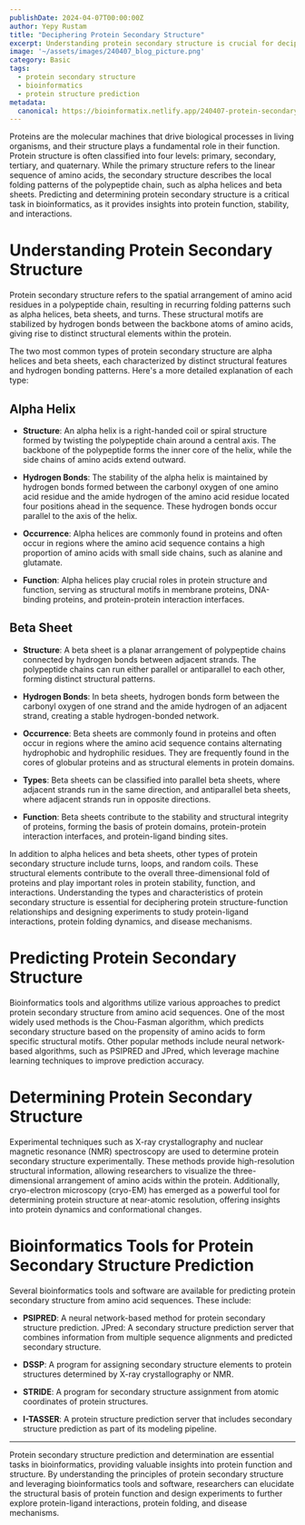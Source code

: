 ```yaml
---
publishDate: 2024-04-07T00:00:00Z
author: Yepy Rustam
title: "Deciphering Protein Secondary Structure"
excerpt: Understanding protein secondary structure is crucial for deciphering protein function and interactions. In this article, we delve into the fundamentals of protein secondary structure and explore how bioinformatics tools and software predict and determine the secondary structure of proteins, empowering newcomers in bioinformatics to navigate this fascinating field with confidence.  
image: '~/assets/images/240407_blog_picture.png'
category: Basic
tags:
  - protein secondary structure
  - bioinformatics
  - protein structure prediction
metadata:
  canonical: https://bioinformatix.netlify.app/240407-protein-secondary-structure
---
```


Proteins are the molecular machines that drive biological processes in living organisms, and their structure plays a fundamental role in their function. Protein structure is often classified into four levels: primary, secondary, tertiary, and quaternary. While the primary structure refers to the linear sequence of amino acids, the secondary structure describes the local folding patterns of the polypeptide chain, such as alpha helices and beta sheets. Predicting and determining protein secondary structure is a critical task in bioinformatics, as it provides insights into protein function, stability, and interactions.

# Understanding Protein Secondary Structure

Protein secondary structure refers to the spatial arrangement of amino acid residues in a polypeptide chain, resulting in recurring folding patterns such as alpha helices, beta sheets, and turns. These structural motifs are stabilized by hydrogen bonds between the backbone atoms of amino acids, giving rise to distinct structural elements within the protein.

The two most common types of protein secondary structure are alpha helices and beta sheets, each characterized by distinct structural features and hydrogen bonding patterns. Here's a more detailed explanation of each type:

## Alpha Helix

- **Structure**: An alpha helix is a right-handed coil or spiral structure formed by twisting the polypeptide chain around a central axis. The backbone of the polypeptide forms the inner core of the helix, while the side chains of amino acids extend outward.

- **Hydrogen Bonds**: The stability of the alpha helix is maintained by hydrogen bonds formed between the carbonyl oxygen of one amino acid residue and the amide hydrogen of the amino acid residue located four positions ahead in the sequence. These hydrogen bonds occur parallel to the axis of the helix.

- **Occurrence**: Alpha helices are commonly found in proteins and often occur in regions where the amino acid sequence contains a high proportion of amino acids with small side chains, such as alanine and glutamate.

- **Function**: Alpha helices play crucial roles in protein structure and function, serving as structural motifs in membrane proteins, DNA-binding proteins, and protein-protein interaction interfaces.

## Beta Sheet

- **Structure**: A beta sheet is a planar arrangement of polypeptide chains connected by hydrogen bonds between adjacent strands. The polypeptide chains can run either parallel or antiparallel to each other, forming distinct structural patterns.

- **Hydrogen Bonds**: In beta sheets, hydrogen bonds form between the carbonyl oxygen of one strand and the amide hydrogen of an adjacent strand, creating a stable hydrogen-bonded network.

- **Occurrence**: Beta sheets are commonly found in proteins and often occur in regions where the amino acid sequence contains alternating hydrophobic and hydrophilic residues. They are frequently found in the cores of globular proteins and as structural elements in protein domains.

- **Types**: Beta sheets can be classified into parallel beta sheets, where adjacent strands run in the same direction, and antiparallel beta sheets, where adjacent strands run in opposite directions.

- **Function**: Beta sheets contribute to the stability and structural integrity of proteins, forming the basis of protein domains, protein-protein interaction interfaces, and protein-ligand binding sites.

In addition to alpha helices and beta sheets, other types of protein secondary structure include turns, loops, and random coils. These structural elements contribute to the overall three-dimensional fold of proteins and play important roles in protein stability, function, and interactions. Understanding the types and characteristics of protein secondary structure is essential for deciphering protein structure-function relationships and designing experiments to study protein-ligand interactions, protein folding dynamics, and disease mechanisms.

# Predicting Protein Secondary Structure

Bioinformatics tools and algorithms utilize various approaches to predict protein secondary structure from amino acid sequences. One of the most widely used methods is the Chou-Fasman algorithm, which predicts secondary structure based on the propensity of amino acids to form specific structural motifs. Other popular methods include neural network-based algorithms, such as PSIPRED and JPred, which leverage machine learning techniques to improve prediction accuracy.

# Determining Protein Secondary Structure

Experimental techniques such as X-ray crystallography and nuclear magnetic resonance (NMR) spectroscopy are used to determine protein secondary structure experimentally. These methods provide high-resolution structural information, allowing researchers to visualize the three-dimensional arrangement of amino acids within the protein. Additionally, cryo-electron microscopy (cryo-EM) has emerged as a powerful tool for determining protein structure at near-atomic resolution, offering insights into protein dynamics and conformational changes.

# Bioinformatics Tools for Protein Secondary Structure Prediction

Several bioinformatics tools and software are available for predicting protein secondary structure from amino acid sequences. These include:

- **PSIPRED**: A neural network-based method for protein secondary structure prediction.
JPred: A secondary structure prediction server that combines information from multiple sequence alignments and predicted secondary structure.

- **DSSP**: A program for assigning secondary structure elements to protein structures determined by X-ray crystallography or NMR.

- **STRIDE**: A program for secondary structure assignment from atomic coordinates of protein structures.

- **I-TASSER**: A protein structure prediction server that includes secondary structure prediction as part of its modeling pipeline.

***

Protein secondary structure prediction and determination are essential tasks in bioinformatics, providing valuable insights into protein function and structure. By understanding the principles of protein secondary structure and leveraging bioinformatics tools and software, researchers can elucidate the structural basis of protein function and design experiments to further explore protein-ligand interactions, protein folding, and disease mechanisms.